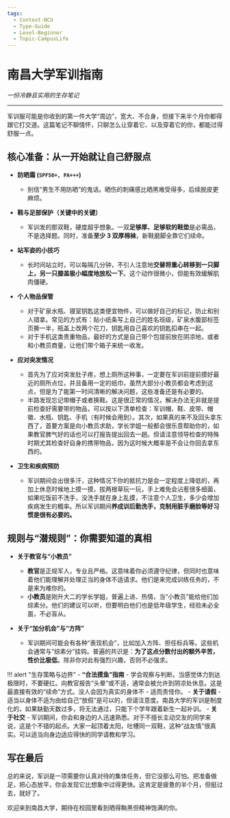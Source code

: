 ```yaml
---
tags:
  - Context-NCU
  - Type-Guide
  - Level-Beginner
  - Topic-CampusLife
---
```


# 南昌大学军训指南

*一份冷静且实用的生存笔记*

---

军训服可能是你收到的第一件大学“周边”，宽大、不合身，但接下来半个月你都得跟它打交道。这篇笔记不聊情怀，只聊怎么让穿着它、以及穿着它的你，都能过得舒服一点。

## 核心准备：从一开始就让自己舒服点

-   **防晒霜 (`SPF50+, PA+++`)**
    -   别信“男生不用防晒”的鬼话。晒伤的刺痛感比晒黑难受得多，后续脱皮更麻烦。

-   **鞋与足部保护（关键中的关键）**
    -   军训发的那双鞋，硬度超乎想象。一双**足够厚、足够软的鞋垫**是必需品，不是选择题。同时，准备**至少 3 双厚棉袜**，新鞋磨脚全靠它们续命。

-   **站军姿的小技巧**
    -   长时间站立时，可以每隔几分钟，不引人注意地**交替将重心转移到一只脚上，另一只膝盖极小幅度地放松一下**。这个动作很微小，但能有效缓解肌肉僵硬。

-   **个人物品保管**
    -   对于矿泉水瓶、寝室钥匙这类便宜物件，可以做好自己的标记，防止和别人错拿。常见的方式有：贴小纸条写上自己的姓名班级，矿泉水腹部标签页撕一半，瓶盖上改两个花刀，钥匙用自己喜欢的钥匙扣串在一起。
    -   对于手机这类贵重物品，最好的方式是自己带个包提前放在阴凉地，或者和小教员商量，让他们带个箱子来统一收发。
 
-   **应对突发情况**
    -   首先为了应对突发肚子疼，想上厕所这种事，一定要在军训前提前摸好最近的厕所点位，并且备用一定的纸巾，虽然大部分小教员都会考虑到这点，但是为了能第一时间清晰的解决问题，这些准备还是有必要的。
    -   半路发现忘记带帽子或者换鞋。这是很正常的情况，解决办法无非就是提前检查好需要带的物品，可以按以下清单检查：军训帽、鞋、皮带、帽徽、水瓶、钥匙、手机（有时候会用到）。其次，如果真的来不及回头拿东西了，首要方案是向小教员求助，学长学姐一般都会很乐意帮助你的，如果教官脾气好的话也可以打报告提出回去一趟。但请注意领导检查的特殊时期尤其检查好自身的携带物品，因为这时候大概率是不会让你回去拿东西的。

-   **卫生和疾病预防**
    -   军训期间会出很多汗，这种情况下你的抵抗力是会一定程度上降低的，再加上休息时候地上摸一摸，拔两根草玩一玩，手上难免会沾惹很多细菌，如果吃饭前不洗手，没洗手就在身上乱摸，不注意个人卫生，多少会增加疾病发生的概率。所以军训期间**养成训后勤洗手，克制用脏手磨脸等好习惯是很有必要的。**

## 规则与“潜规则”：你需要知道的真相

-   **关于教官与“小教员”**
    -   **教官**是正规军人，专业且严格。这意味着你必须遵守纪律，但同时也意味着他们能理解并处理正当的身体不适请求。他们是来完成训练任务的，不是来为难你的。
    -   **小教员**是刚升大二的学长学姐，普遍上进、热情，当“小教员”能给他们加综素分。他们的建议可以听，但要明白他们也是低年级学生，经验未必全面，不必盲从。

-   **关于“加分机会”与“方阵”**
    -   军训期间可能会有各种“表现机会”，比如加入方阵、担任标兵等。这些机会通常与“综素分”挂钩。普遍的共识是：**为了这点分数付出的额外辛苦，性价比极低**。除非你对此有强烈兴趣，否则不必强求。

!!! alert "生存策略与边界"
    -   **“合法摸鱼”指南**
        -   学会观察与判断。当感觉体力到达极限时，不要硬扛。向教官报告“头晕”或不适，通常会被允许到阴凉处休息。这是最直接有效的“续命”方式。没人会因为真实的身体不 - 适而责怪你。
    -   **关于请假**
        -   适当以身体不适为由给自己“放假”是可以的，但请注意度。南昌大学的军训是制度化的，如果缺勤天数过多，将无法通过，只能下个学年跟着新生一起补训。
    -   **关于社交**
        -   军训期间，你会和身边的人迅速熟悉。对于不擅长主动交友的同学来说，这是个不错的起点。大家一起顶着太阳，吐槽同一双鞋，这种“战友情”很真实。可以适当向身边适应得快的同学请教和学习。

## 写在最后

总的来说，军训是一项需要你认真对待的集体任务，但它没那么可怕。把准备做足，把心态放平，你会发现它比想象中过得更快。这肯定是疲惫的半个月，但挺过去，就好了。

欢迎来到南昌大学，期待在校园里看到晒得黝黑但精神饱满的你。
